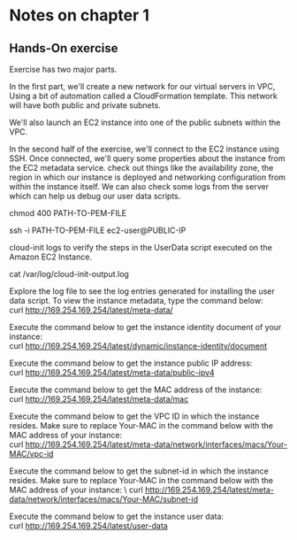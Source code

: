 # Notes on chapter 1

## Hands-On exercise

Exercise has two major parts.

In the first part, we'll create a new network for our virtual servers in VPC, 
Using a bit of automation called a CloudFormation template.
This network will have both public and private subnets.

We'll also launch an EC2 instance into one of the public subnets within the VPC.

In the second half of the exercise, we'll connect to the EC2 instance using SSH.
Once connected, we'll query some properties about the instance from the EC2 metadata service.
check out things like 
the availability zone,
the region in which our instance is deployed
and networking configuration from within the instance itself.
We can also check some logs from the server which can help us debug our user data scripts.

chmod 400 PATH-TO-PEM-FILE

ssh -i PATH-TO-PEM-FILE ec2-user@PUBLIC-IP

cloud-init logs to verify the steps in the UserData script executed on the Amazon EC2 Instance.

cat /var/log/cloud-init-output.log

Explore the log file to see the log entries generated for installing the user data script.
To view the instance metadata, type the command below: \
curl http://169.254.169.254/latest/meta-data/

Execute the command below to get the instance identity document of your instance: \
curl http://169.254.169.254/latest/dynamic/instance-identity/document

Execute the command below to get the instance public IP address: \
curl http://169.254.169.254/latest/meta-data/public-ipv4

Execute the command below to get the MAC address of the instance: \
curl http://169.254.169.254/latest/meta-data/mac

Execute the command below to get the VPC ID in which the instance resides. Make sure to replace Your-MAC in the command below with the MAC address of your instance: \
curl http://169.254.169.254/latest/meta-data/network/interfaces/macs/Your-MAC/vpc-id

Execute the command below to get the subnet-id in which the instance resides. Make sure to replace Your-MAC in the command below with the MAC address of your instance: \ 
curl http://169.254.169.254/latest/meta-data/network/interfaces/macs/Your-MAC/subnet-id

Execute the command below to get the instance user data: \
curl http://169.254.169.254/latest/user-data
